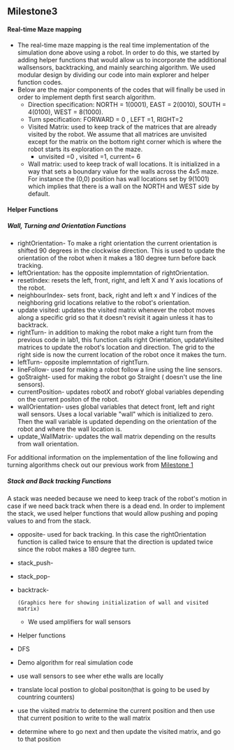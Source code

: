  
## Milestone3

#### Real-time Maze mapping
 * The real-time maze mapping is the real time implementation of the simulation done above using a robot. In order to do this, we started by adding helper functions that would allow us to incorporate the additional wallsensors, backtracking, and mainly searching algorithm. We used modular design by dividing our code into main explorer and helper function codes. 
 * Below are the major components of the codes that will finally be used in order to implement depth first search algorithm.
     * Direction specification:  NORTH = 1(0001), EAST  = 2(0010), SOUTH = 4(0100), WEST  = 8(1000).
     * Turn specification: FORWARD = 0 , LEFT =1, RIGHT=2
     * Visited Matrix: used to keep track of the matrices that are already visited by the robot. We assume that all matrices are unvisited except for the matrix on the bottom right corner which is where the robot starts its exploration on the maze. 
         * unvisited =0 , visited =1, current= 6
     * Wall matrix: used to keep track of wall locations. It is initialized in a way that sets a boundary value for the walls across the 4x5 maze. For instance the (0,0) position has wall locations set by 9(1001) which implies that there is a wall on the NORTH and WEST side by default. 
     
#### Helper Functions

##### Wall, Turning and Orientation Functions
* rightOrientation- To make a right orientation the current orientation is shifted 90 degrees in the clockwise direction. This is used to update the orientation of the robot when it makes a 180 degree turn before back tracking. 
* leftOrientation: has the opposite implemntation of rightOrientation. 
* resetIndex: resets the left, front, right, and left X and Y axis locations of the robot. 
* neighbourIndex- sets front, back, right and left x and Y indices of the neighboring grid locations relative to the robot's orientation. 
* update visited: updates the visited matrix whenever the robot moves along a specific grid so that it doesn't revisit it again unless it has to backtrack.  
* rightTurn- in addition to making the robot make a right turn from the previous code in lab1, this function calls right Orientation, updateVisited matrices to update the robot's location and direction. The grid to the right side is now the current location of the robot once it makes the turn. 
* leftTurn- opposite implemntation of rightTurn. 
* lineFollow- used for making a robot follow a line using the line sensors. 
* goStraight- used for making the robot go Straight ( doesn't use the line sensors). 
* currentPosition- updates robotX and robotY global variables depending on the current positon of the robot. 
* wallOrientation- uses global variables that detect front, left and right wall sensors. Uses a local variable "wall" which is initialized to zero. Then the wall variable is updated depending on the orientation of the robot and where the wall location is.
* update_WallMatrix- updates the wall matrix depending on the results from wall orientation.

For additional information on the implementation of the line following and turning algorithms check out our previous work from [Milestone 1](https://lois-lee.github.io/Team-16/docs/milestones/1.html)

##### Stack and Back tracking Functions
A stack was needed because we need to keep track of the robot's motion in case if we need back track when there is a dead end. In order to implement the stack, we used helper functions that would allow pushing and poping values to and from the stack. 
* opposite- used for back tracking. In this case the rightOrientation function is called twice to ensure that the direction is updated twice since the robot makes a 180 degree turn. 
* stack_push- 
* stack_pop-
* backtrack-
      
      (Graphics here for showing initialization of wall and visited matrix)
      
      
  * We used amplifiers for wall sensors
      
 
 
 
 * Helper functions
 * DFS
 * Demo
 algorithm for real simulation code
 *  use wall sensors to see wher ethe walls are locally
 * translate local postion to global positon(that is going to be used by countring counters)
 * use the visited matrix to determine the current position and then use that current position to write to the wall matrix
 * determine where to go next and then update the visited matrix, and go to that position
 
